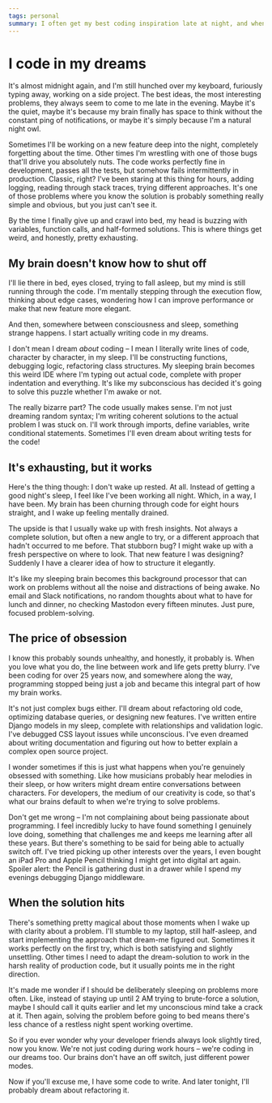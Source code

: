 ```yaml
---
tags: personal
summary: I often get my best coding inspiration late at night, and when I go to bed with an unsolved problem, I literally write lines of code in my dreams - it's exhausting but I usually wake up with the solution.
---
```


# I code in my dreams

It's almost midnight again, and I'm still hunched over my keyboard, furiously typing away, working on a side project. The best ideas, the most interesting problems, they always seem to come to me late in the evening. Maybe it's the quiet, maybe it's because my brain finally has space to think without the constant ping of notifications, or maybe it's simply because I'm a natural night owl.

Sometimes I'll be working on a new feature deep into the night, completely forgetting about the time. Other times I'm wrestling with one of those bugs that'll drive you absolutely nuts. The code works perfectly fine in development, passes all the tests, but somehow fails intermittently in production. Classic, right? I've been staring at this thing for hours, adding logging, reading through stack traces, trying different approaches. It's one of those problems where you know the solution is probably something really simple and obvious, but you just can't see it.

By the time I finally give up and crawl into bed, my head is buzzing with variables, function calls, and half-formed solutions. This is where things get weird, and honestly, pretty exhausting.

## My brain doesn't know how to shut off

I'll lie there in bed, eyes closed, trying to fall asleep, but my mind is still running through the code. I'm mentally stepping through the execution flow, thinking about edge cases, wondering how I can improve performance or make that new feature more elegant.

And then, somewhere between consciousness and sleep, something strange happens. I start actually writing code in my dreams.

I don't mean I dream *about* coding – I mean I literally write lines of code, character by character, in my sleep. I'll be constructing functions, debugging logic, refactoring class structures. My sleeping brain becomes this weird IDE where I'm typing out actual code, complete with proper indentation and everything. It's like my subconscious has decided it's going to solve this puzzle whether I'm awake or not.

The really bizarre part? The code usually makes sense. I'm not just dreaming random syntax; I'm writing coherent solutions to the actual problem I was stuck on. I'll work through imports, define variables, write conditional statements. Sometimes I'll even dream about writing tests for the code!

## It's exhausting, but it works

Here's the thing though: I don't wake up rested. At all. Instead of getting a good night's sleep, I feel like I've been working all night. Which, in a way, I have been. My brain has been churning through code for eight hours straight, and I wake up feeling mentally drained.

The upside is that I usually wake up with fresh insights. Not always a complete solution, but often a new angle to try, or a different approach that hadn't occurred to me before. That stubborn bug? I might wake up with a fresh perspective on where to look. That new feature I was designing? Suddenly I have a clearer idea of how to structure it elegantly.

It's like my sleeping brain becomes this background processor that can work on problems without all the noise and distractions of being awake. No email and Slack notifications, no random thoughts about what to have for lunch and dinner, no checking Mastodon every fifteen minutes. Just pure, focused problem-solving.

## The price of obsession

I know this probably sounds unhealthy, and honestly, it probably is. When you love what you do, the line between work and life gets pretty blurry. I've been coding for over 25 years now, and somewhere along the way, programming stopped being just a job and became this integral part of how my brain works.

It's not just complex bugs either. I'll dream about refactoring old code, optimizing database queries, or designing new features. I've written entire Django models in my sleep, complete with relationships and validation logic. I've debugged CSS layout issues while unconscious. I've even dreamed about writing documentation and figuring out how to better explain a complex open source project.

I wonder sometimes if this is just what happens when you're genuinely obsessed with something. Like how musicians probably hear melodies in their sleep, or how writers might dream entire conversations between characters. For developers, the medium of our creativity is code, so that's what our brains default to when we're trying to solve problems.

Don't get me wrong – I'm not complaining about being passionate about programming. I feel incredibly lucky to have found something I genuinely love doing, something that challenges me and keeps me learning after all these years. But there's something to be said for being able to actually switch off. I've tried picking up other interests over the years, I even bought an iPad Pro and Apple Pencil thinking I might get into digital art again. Spoiler alert: the Pencil is gathering dust in a drawer while I spend my evenings debugging Django middleware.

## When the solution hits

There's something pretty magical about those moments when I wake up with clarity about a problem. I'll stumble to my laptop, still half-asleep, and start implementing the approach that dream-me figured out. Sometimes it works perfectly on the first try, which is both satisfying and slightly unsettling. Other times I need to adapt the dream-solution to work in the harsh reality of production code, but it usually points me in the right direction.

It's made me wonder if I should be deliberately sleeping on problems more often. Like, instead of staying up until 2 AM trying to brute-force a solution, maybe I should call it quits earlier and let my unconscious mind take a crack at it. Then again, solving the problem before going to bed means there's less chance of a restless night spent working overtime.

So if you ever wonder why your developer friends always look slightly tired, now you know. We're not just coding during work hours – we're coding in our dreams too. Our brains don't have an off switch, just different power modes.

Now if you'll excuse me, I have some code to write. And later tonight, I'll probably dream about refactoring it.